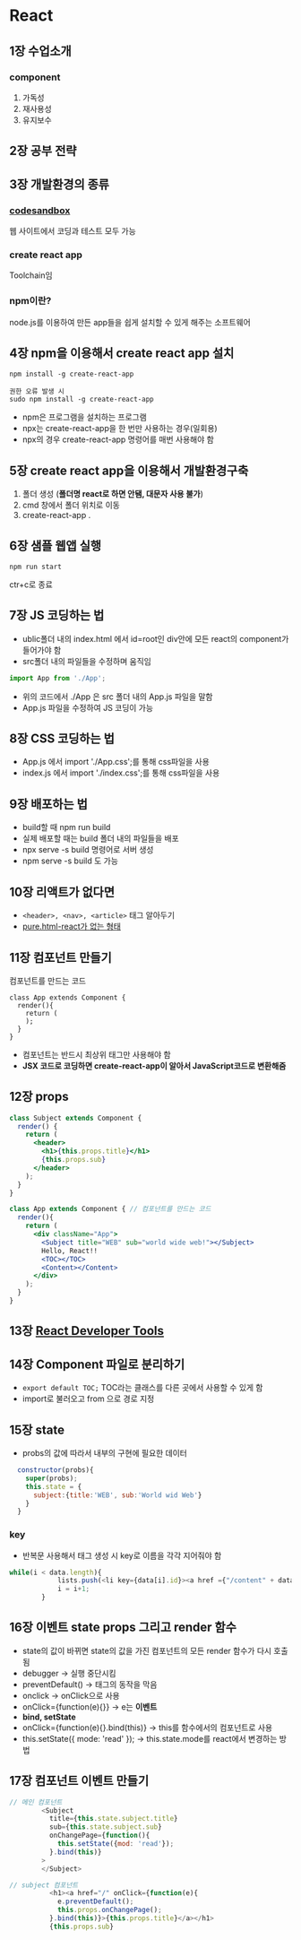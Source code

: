 # React
## 1장 수업소개
### component
1. 가독성
2. 재사용성
3. 유지보수
## 2장 공부 전략
## 3장 개발환경의 종류
### [codesandbox](https://codesandbox.io/s/new)
웹 사이트에서 코딩과 테스트 모두 가능
### create react app
Toolchain임
### npm이란?
node.js를 이용하여 만든 app들을 쉽게 설치할 수 있게 해주는 소프트웨어
## 4장 npm을 이용해서 create react app 설치
```
npm install -g create-react-app

권한 오류 발생 시
sudo npm install -g create-react-app
```
- npm은 프로그램을 설치하는 프로그램
- npx는 create-react-app을 한 번만 사용하는 경우(일회용)
- npx의 경우 create-react-app 명령어를 매번 사용해야 함
## 5장 create react app을 이용해서 개발환경구축
1. 폴더 생성 (**폴더명 react로 하면 안됌, 대문자 사용 불가**)
2. cmd 창에서 폴더 위치로 이동
3. create-react-app .
## 6장 샘플 웹앱 실행
```
npm run start
```
ctr+c로 종료
## 7장 JS 코딩하는 법
- ublic폴더 내의 index.html 에서 id=root인 div안에 모든 react의 component가 들어가야 함
- src폴더 내의 파일들을 수정하며 움직임
```js
import App from './App';
```
- 위의 코드에서 ./App 은 src 폴더 내의 App.js 파일을 말함
- App.js 파일을 수정하여 JS 코딩이 가능
## 8장 CSS 코딩하는 법
- App.js 에서 import './App.css';를 통해 css파일을 사용
- index.js 에서 import './index.css';를 통해 css파일을 사용
## 9장 배포하는 법
- build할 때 npm run build
- 실제 배포할 때는 build 폴더 내의 파일들을 배포
- npx serve -s build 명령어로 서버 생성
- npm serve -s build 도 가능
## 10장 리액트가 없다면
- ```<header>, <nav>, <article>``` 태그 알아두기
- [pure.html-react가 없는 형태](pure.html)
## 11장 컴포넌트 만들기
컴포넌트를 만드는 코드
```
class App extends Component {
  render(){
    return (
    );
  }
}
```
- 컴포넌트는 반드시 최상위 태그만 사용해야 함
- **JSX 코드로 코딩하면 create-react-app이 알아서 JavaScript코드로 변환해줌**
## 12장 props
```jsx
class Subject extends Component {
  render() {
    return (
      <header>
        <h1>{this.props.title}</h1>
        {this.props.sub}
      </header>
    );
  }
}

class App extends Component { // 컴포넌트를 만드는 코드
  render(){
    return (
      <div className="App">
        <Subject title="WEB" sub="world wide web!"></Subject>
        Hello, React!!
        <TOC></TOC>
        <Content></Content>
      </div>
    );
  }
}
```
## 13장 [React Developer Tools](https://chrome.google.com/webstore/detail/react-developer-tools/fmkadmapgofadopljbjfkapdkoienihi/related?hl=ko)

## 14장 Component 파일로 분리하기
- ```export default TOC;``` TOC라는 클래스를 다른 곳에서 사용할 수 있게 함
- import로 불러오고 from 으로 경로 지정
## 15장 state
- probs의 값에 따라서 내부의 구현에 필요한 데이터
```js
  constructor(probs){
    super(probs);
    this.state = {
      subject:{title:'WEB', sub:'World wid Web'}
    }
  }
```
### key
- 반복문 사용해서 태그 생성 시 key로 이름을 각각 지어줘야 함
```js
while(i < data.length){
            lists.push(<li key={data[i].id}><a href ={"/content" + data[i].id}>{data[i].title}</a></li>)
            i = i+1;
        }
```
## 16장 이벤트 state props 그리고 render 함수
- state의 값이 바뀌면 state의 값을 가진 컴포넌트의 모든 render 함수가 다시 호출됨
- debugger -> 실행 중단시킴
- preventDefault() -> 태그의 동작을 막음
- onclick -> onClick으로 사용
- onClick={function(e){}} -> e는 **이벤트**
- **bind, setState**
- onClick={function(e){}.bind(this)} -> this를 함수에서의 컴포넌트로 사용
- this.setState({ mode: 'read' }); -> this.state.mode를 react에서 변경하는 방법
## 17장 컴포넌트 이벤트 만들기
```js
// 메인 컴포넌트
        <Subject 
          title={this.state.subject.title}
          sub={this.state.subject.sub}
          onChangePage={function(){
            this.setState({mod: 'read'});
          }.bind(this)}
        >
        </Subject>
```
```js
// subject 컴포넌트
          <h1><a href="/" onClick={function(e){
            e.preventDefault();
            this.props.onChangePage();
          }.bind(this)}>{this.props.title}</a></h1>
          {this.props.sub}
```

